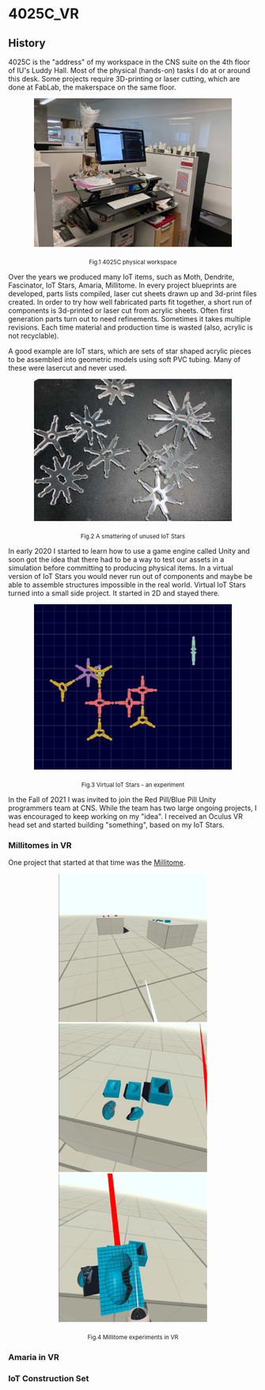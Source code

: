 # 4025C_VR

## History
 
4025C is the "address" of my workspace in the CNS suite on the 4th floor of IU's Luddy Hall. Most of the physical (hands-on) tasks I do at or around this desk. Some projects require 3D-printing or laser cutting, which are done at FabLab, the makerspace on the same floor.

<p align="center">
  <img src="images/4025C-4.jpg" width="400">
</p>
<p align = "center">
  <sub>Fig.1 4025C physical workspace</sub>
</p>

Over the years we produced many IoT items, such as Moth, Dendrite, Fascinator, IoT Stars, Amaria, Millitome. In every project blueprints are developed, parts lists compiled, laser cut sheets drawn up and 3d-print files created. In order to try how well fabricated parts fit together, a short run of components is 3d-printed or laser cut from acrylic sheets. Often first generation parts turn out to need refinements. Sometimes it takes multiple revisions. Each time material and production time is wasted (also, acrylic is not recyclable). 


A good example are IoT stars, which are sets of star shaped acrylic pieces to be assembled into geometric models using soft PVC tubing. Many of these were lasercut and never used. 

<p align="center">
  <img src="images/IoT-stars-2.jpg" width="400">
</p>
<p align = "center">
  <sub>Fig.2 A smattering of unused IoT Stars</sub>
</p>

In early 2020 I started to learn how to use a game engine called Unity and soon got the idea that there had to be a way to test our assets in a simulation before committing to producing physical items. In a virtual version of IoT Stars you would never run out of components and maybe be able to assemble structures impossible in the real world. Virtual IoT Stars turned into a small side project. It started in 2D and stayed there.

<p align="center">
  <img src="images/IoT-stars-1.jpg" width="400">
</p>
<p align = "center">
  <sub>Fig.3 Virtual IoT Stars - an experiment</sub>
</p>

In the Fall of 2021 I was invited to join the Red Pill/Blue Pill Unity programmers team at CNS. While the team has two large ongoing projects, I was encouraged to keep working on my "idea". I received an Oculus VR head set and started building "something", based on my IoT Stars. 

### Millitomes in VR

One project that started at that time was the [Millitome](https://docs.google.com/document/d/1x7tr9LrJfKZmED83aAj_K9FMvmjbxZ883Km93CsrgUM/edit?usp=sharing).

<p align="center">
 <span>
    <img src="images/workspace-1.png" width="300">
    <img src="images/workspace-2.png" width="300">
    <img src="images/workspace-3.png" width="300">
 </span>
</p>
<p align = "center">
  <sub>Fig.4 Millitome experiments in VR</sub>
</p>


### Amaria in VR


### IoT Construction Set


